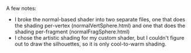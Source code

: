A few notes:

- I broke the normal-based shader into two separate files, one that does the shading per-vertex (normalVertSphere.html) and one that does the shading per-fragment (normalFragSphere.html)
- I chose the artistic shading for my custom shader, but I couldn't figure out to draw the silhouettes, so it is only cool-to-warm shading.
